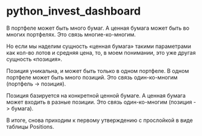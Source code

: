 # python_invest_dashboard
В портфеле может быть много бумаг. А ценная бумага может быть во многих портфелях. Это связь многие-ко-многим.

Но если мы наделим сущность «ценная бумага» такими параметрами как кол-во лотов и средняя цена, то, в моем понимании, это уже другая сущность «позиция».

Позиция уникальна, и может быть только в одном портфеле. В одном портфеле может быть много позиций. Это связь один-ко-многим (портфель -> позиция).

Позиция базируется на конкретной ценной бумаге. А ценная бумага может входить в разные позиции. Это связь один-ко-многим (позиция -> бумага).

В итоге, снова приходим к первому утверждению с прослойкой в виде таблицы Positions.
